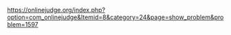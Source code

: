 https://onlinejudge.org/index.php?option=com_onlinejudge&Itemid=8&category=24&page=show_problem&problem=1597
